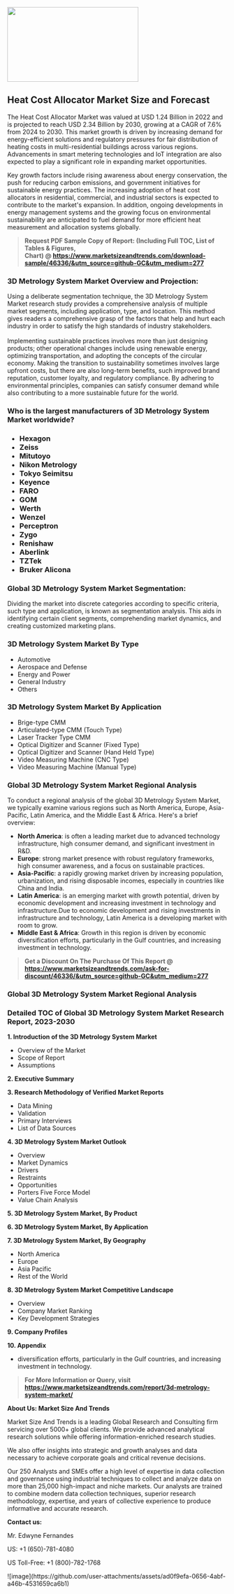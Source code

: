 <p><img class="alignnone size-medium wp-image-20088" src="https://ffe5etoiles.com/wp-content/uploads/2024/12/MST1-300x171.png" alt="" width="300" height="171" /></p><h2>Heat Cost Allocator Market Size and Forecast</h2><p>The Heat Cost Allocator Market was valued at USD 1.24 Billion in 2022 and is projected to reach USD 2.34 Billion by 2030, growing at a CAGR of 7.6% from 2024 to 2030. This market growth is driven by increasing demand for energy-efficient solutions and regulatory pressures for fair distribution of heating costs in multi-residential buildings across various regions. Advancements in smart metering technologies and IoT integration are also expected to play a significant role in expanding market opportunities.</p><p>Key growth factors include rising awareness about energy conservation, the push for reducing carbon emissions, and government initiatives for sustainable energy practices. The increasing adoption of heat cost allocators in residential, commercial, and industrial sectors is expected to contribute to the market's expansion. In addition, ongoing developments in energy management systems and the growing focus on environmental sustainability are anticipated to fuel demand for more efficient heat measurement and allocation systems globally.</p></p><blockquote id="" class=""><strong>Request PDF Sample Copy of Report: (Including Full TOC, List of Tables &amp; Figures, Chart)&nbsp;@&nbsp;<strong><a href="https://www.marketsizeandtrends.com/download-sample/46336/&utm_source=github-GC&utm_medium=277" target="_blank">https://www.marketsizeandtrends.com/download-sample/46336/&utm_source=github-GC&utm_medium=277</a></strong></strong></blockquote><h3 id="" class="">3D Metrology System Market&nbsp;Overview and Projection:</h3><p id="" class="">Using a deliberate segmentation technique, the 3D Metrology System Market research study provides a comprehensive analysis of multiple market segments, including application, type, and location. This method gives readers a comprehensive grasp of the factors that help and hurt each industry in order to satisfy the high standards of industry stakeholders. <br /> <br />Implementing sustainable practices involves more than just designing products; other operational changes include using renewable energy, optimizing transportation, and adopting the concepts of the circular economy. Making the transition to sustainability sometimes involves large upfront costs, but there are also long-term benefits, such improved brand reputation, customer loyalty, and regulatory compliance. By adhering to environmental principles, companies can satisfy consumer demand while also contributing to a more sustainable future for the world.</p><h3 id="" class="">Who is the largest manufacturers of&nbsp;3D Metrology System Market worldwide?</h3><h3 class=""><p><ul><li>Hexagon </li><li> Zeiss </li><li> Mitutoyo </li><li> Nikon Metrology </li><li> Tokyo Seimitsu </li><li> Keyence </li><li> FARO </li><li> GOM </li><li> Werth </li><li> Wenzel </li><li> Perceptron </li><li> Zygo </li><li> Renishaw </li><li> Aberlink </li><li> TZTek </li><li> Bruker Alicona</li></ul></p></h3><h3 id="" class="">Global&nbsp;3D Metrology System Market Segmentation:</h3><p id="" class="">Dividing the market into discrete categories according to specific criteria, such type and application, is known as segmentation analysis. This aids in identifying certain client segments, comprehending market dynamics, and creating customized marketing plans.</p><h3 id="" class="">3D Metrology System Market&nbsp;By Type</h3><p><p><ul><li>Automotive </li><li> Aerospace and Defense </li><li> Energy and Power </li><li> General Industry </li><li> Others</p></li></ul></p></p><h3 id="" class="">3D Metrology System Market&nbsp;By Application</h3><p class=""><p><ul><li>Brige-type CMM </li><li> Articulated-type CMM (Touch Type) </li><li> Laser Tracker Type CMM </li><li> Optical Digitizer and Scanner (Fixed Type) </li><li> Optical Digitizer and Scanner (Hand Held Type) </li><li> Video Measuring Machine (CNC Type) </li><li> Video Measuring Machine (Manual Type)</li></ul></p></p><h3 id="" class="">Global 3D Metrology System Market Regional Analysis</h3><p id="" class="">To conduct a regional analysis of the global 3D Metrology System Market, we typically examine various regions such as North America, Europe, Asia-Pacific, Latin America, and the Middle East &amp; Africa. Here's a brief overview:</p><ul><li><strong>North America</strong>: is often a leading market due to advanced technology infrastructure, high consumer demand, and significant investment in R&amp;D.</li><li><strong>Europe</strong>: strong market presence with robust regulatory frameworks, high consumer awareness, and a focus on sustainable practices.</li><li><strong>Asia-Pacific</strong>: a rapidly growing market driven by increasing population, urbanization, and rising disposable incomes, especially in countries like China and India.</li><li><strong>Latin America</strong>: is an emerging market with growth potential, driven by economic development and increasing investment in technology and infrastructure.Due to economic development and rising investments in infrastructure and technology, Latin America is a developing market with room to grow.</li><li><strong>Middle East &amp; Africa</strong>: Growth in this region is driven by economic diversification efforts, particularly in the Gulf countries, and increasing investment in technology.</li></ul><blockquote id="" class=""><strong>Get a Discount On The Purchase Of This Report @ <strong><a href="https://www.marketsizeandtrends.com/ask-for-discount/46336/&utm_source=github-GC&utm_medium=277" target="_blank">https://www.marketsizeandtrends.com/ask-for-discount/46336/&utm_source=github-GC&utm_medium=277</a></strong></strong></blockquote><h3 id="" class="">Global 3D Metrology System Market Regional Analysis</h3><h3 id="" class="">Detailed TOC of Global 3D Metrology System Market Research Report, 2023-2030</h3><p id="" class=""><strong>1. Introduction of the 3D Metrology System Market</strong></p><ul><li>Overview of the Market</li><li>Scope of Report</li><li>Assumptions</li></ul><p id="" class=""><strong>2. Executive Summary</strong></p><p id="" class=""><strong>3. Research Methodology of Verified Market Reports</strong></p><ul><li>Data Mining</li><li>Validation</li><li>Primary Interviews</li><li>List of Data Sources</li></ul><p id="" class=""><strong>4. 3D Metrology System Market Outlook</strong></p><ul><li>Overview</li><li>Market Dynamics</li><li>Drivers</li><li>Restraints</li><li>Opportunities</li><li>Porters Five Force Model</li><li>Value Chain Analysis</li></ul><p id="" class=""><strong>5. 3D Metrology System Market, By Product</strong></p><p id="" class=""><strong>6. 3D Metrology System Market, By Application</strong></p><p id="" class=""><strong>7. 3D Metrology System Market, By Geography</strong></p><ul><li>North America</li><li>Europe</li><li>Asia Pacific</li><li>Rest of the World</li></ul><p id="" class=""><strong>8. 3D Metrology System Market Competitive Landscape</strong></p><ul><li>Overview</li><li>Company Market Ranking</li><li>Key Development Strategies</li></ul><p id="" class=""><strong>9. Company Profiles</strong></p><p id="" class=""><strong>10. Appendix</strong></p><ul><li>diversification efforts, particularly in the Gulf countries, and increasing investment in technology.</li></ul><blockquote id="" class=""><strong>For More Information or Query, visit <strong><strong><a href="https://www.marketsizeandtrends.com/report/3d-metrology-system-market/" target="_blank">https://www.marketsizeandtrends.com/report/3d-metrology-system-market/</a></strong></strong></strong></blockquote><p id="" class=""><strong>About Us: Market Size And Trends</strong></p><p id="" class="">Market Size And Trends is a leading Global Research and Consulting firm servicing over 5000+ global clients. We provide advanced analytical research solutions while offering information-enriched research studies.</p><p id="" class="">We also offer insights into strategic and growth analyses and data necessary to achieve corporate goals and critical revenue decisions.</p><p id="" class="">Our 250 Analysts and SMEs offer a high level of expertise in data collection and governance using industrial techniques to collect and analyze data on more than 25,000 high-impact and niche markets. Our analysts are trained to combine modern data collection techniques, superior research methodology, expertise, and years of collective experience to produce informative and accurate research.</p><p id="" class=""><strong>Contact us:</strong></p><p id="" class="">Mr. Edwyne Fernandes</p><p id="" class="">US: +1 (650)-781-4080</p><p id="" class="">US Toll-Free: +1 (800)-782-1768</p>
![image](https://github.com/user-attachments/assets/ad0f9efa-0656-4abf-a46b-4531659ca6b1)
